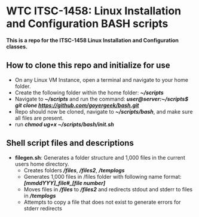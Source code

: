# WTC ITSC-1458: Linux Installation and Configuration BASH scripts
**This is a repo for the ITSC-1458 Linux Installation and Configuration classes.**
## How to clone this repo and initialize for use
* On any Linux VM Instance, open a terminal and navigate to your home folder.
* Create the following folder within the home folder: **_~/scripts_**
* Navigate to **_~/scripts_** and run the command: **_user@server:~/scripts$ git clone https://github.com/goyergeek/bash.git_**
* Repo should now be cloned, navigate to **_~/scripts/bash_**, and make sure all files are present.
* run **_chmod ug+x ~/scripts/bash/init.sh_**

## Shell script files and descriptions
* **filegen.sh**: Generates a folder structure and 1,000 files in the current users home directory.
  * Creates folders **_/files_**, **_/files2_**, **_/templogs_**
  * Generates 1,000 files in /files folder with following name format: **_[mmddYYY]\_file#\_[file number]_**
  * Moves files in **_/files_** to **_/files2_** and redirects stdout and stderr to files in **_/templogs_**
  * Attempts to copy a file that does not exist to generate errors for stderr redirects
